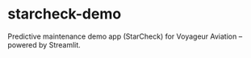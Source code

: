 # starcheck-demo
Predictive maintenance demo app (StarCheck) for Voyageur Aviation – powered by Streamlit.
